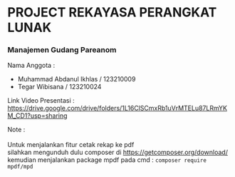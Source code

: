 # PROJECT REKAYASA PERANGKAT LUNAK    

### Manajemen Gudang Pareanom        
             
Nama Anggota :        
* Muhammad Abdanul Ikhlas / 123210009          
* Tegar Wibisana / 123210024

Link Video Presentasi : https://drive.google.com/drive/folders/1L16ClSCmxRb1uVrMTELu87LRmYKM_CD1?usp=sharing <br>

Note : <br>    
Untuk menjalankan fitur cetak rekap ke pdf <br> silahkan mengunduh dulu composer di https://getcomposer.org/download/ <br>
kemudian menjalankan package mpdf pada cmd : ```composer require mpdf/mpd```
  
